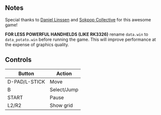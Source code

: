 ## Notes

Special thanks to [Daniel Linssen](https://daniellinssen.games) and [Sokpop Collective](https://sokpop.itch.io) for this awesome game!

**FOR LESS POWERFUL HANDHELDS (LIKE RK3326)** rename `data.win` to `data_potato.win` before running the game. This will improve performance at the expense of graphics quality.


## Controls

| Button        | Action      |
|---------------|-------------|
| D-PAD/L-STICK | Move        |
| B             | Select/Jump |
| START         | Pause       |
| L2/R2         | Show grid   |


